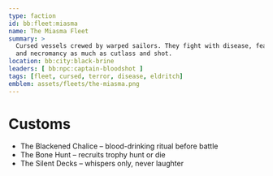 ```yaml
---
type: faction
id: bb:fleet:miasma
name: The Miasma Fleet
summary: >
  Cursed vessels crewed by warped sailors. They fight with disease, fear,
  and necromancy as much as cutlass and shot.
location: bb:city:black-brine
leaders: [ bb:npc:captain-bloodshot ]
tags: [fleet, cursed, terror, disease, eldritch]
emblem: assets/fleets/the-miasma.png
---
```



# Customs
- The Blackened Chalice – blood-drinking ritual before battle  
- The Bone Hunt – recruits trophy hunt or die  
- The Silent Decks – whispers only, never laughter  
